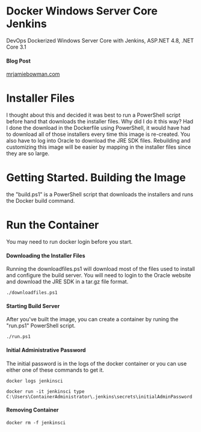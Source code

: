 # Docker Windows Server Core Jenkins
DevOps Dockerized Windows Server Core with Jenkins, ASP.NET 4.8, .NET Core 3.1

#### Blog Post
[mrjamiebowman.com](https://www.mrjamiebowman.com)

# Installer Files
I thought about this and decided it was best to run a PowerShell script before hand that downloads the installer files. Why did I do it this way? Had I done the download in the Dockerfile using PowerShell, it would have had to download all of those installers every time this image is re-created. You also have to log into Oracle to download the JRE SDK files. Rebuilding and customizing this image will be easier by mapping in the installer files since they are so large.

# Getting Started. Building the Image
the "build.ps1" is a PowerShell script that downloads the installers and runs the Docker build command.

# Run the Container
You may need to run docker login before you start.

#### Downloading the Installer Files
Running the downloadfiles.ps1 will download most of the files used to install and configure the build server. You will need to login to the Oracle website and download the JRE SDK in a tar.gz file format.

`./downloadfiles.ps1`

#### Starting Build Server

After you've built the image, you can create a container by runing the "run.ps1" PowerShell script.

`./run.ps1`

#### Initial Administrative Password
The initial password is in the logs of the docker container or you can use either one of these commands to get it.

`docker logs jenkinsci`

`docker run -it jenkinsci type C:\Users\ContainerAdministrator\.jenkins\secrets\initialAdminPassword`

#### Removing Container
`docker rm -f jenkinsci`